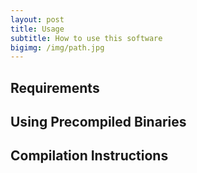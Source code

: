 ```yaml
---
layout: post
title: Usage
subtitle: How to use this software
bigimg: /img/path.jpg
---
```


## Requirements

## Using Precompiled Binaries

## Compilation Instructions


